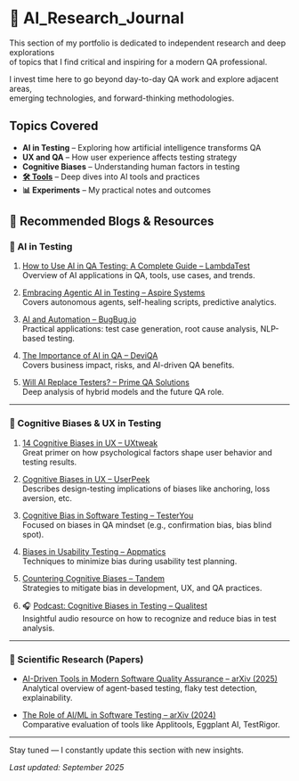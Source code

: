 # 🔬 AI_Research_Journal

This section of my portfolio is dedicated to independent research and deep explorations  
of topics that I find critical and inspiring for a modern QA professional.

I invest time here to go beyond day-to-day QA work and explore adjacent areas,  
emerging technologies, and forward-thinking methodologies.

## Topics Covered

- **AI in Testing** – Exploring how artificial intelligence transforms QA
- **UX and QA** – How user experience affects testing strategy
- **Cognitive Biases** – Understanding human factors in testing
- **[🛠️ Tools](./tools/)** – Deep dives into AI tools and practices
- **📊 Experiments** – My practical notes and outcomes


## 🔗 Recommended Blogs & Resources

### 🤖 AI in Testing

1. [How to Use AI in QA Testing: A Complete Guide – LambdaTest](https://www.lambdatest.com/blog/ai-in-qa/)  
   Overview of AI applications in QA, tools, use cases, and trends.

2. [Embracing Agentic AI in Testing – Aspire Systems](https://blog.aspiresys.com/testing/embracing-agentic-ai-in-testing-autonomous-qa-and-the-future-of-test-automation/)  
   Covers autonomous agents, self-healing scripts, predictive analytics.

3. [AI and Automation – BugBug.io](https://bugbug.io/blog/test-automation/ai-in-automation/)  
   Practical applications: test case generation, root cause analysis, NLP-based testing.

4. [The Importance of AI in QA – DeviQA](https://www.deviqa.com/blog/trust-but-test-the-importance-of-ai-in-qa/)  
   Covers business impact, risks, and AI-driven QA benefits.

5. [Will AI Replace Testers? – Prime QA Solutions](https://primeqasolutions.com/will-ai-in-qa-replace-human-testers-an-in-depth-analysis/)  
   Deep analysis of hybrid models and the future QA role.

---

### 🧠 Cognitive Biases & UX in Testing

1. [14 Cognitive Biases in UX – UXtweak](https://blog.uxtweak.com/cognitive-biases-in-ux/)  
   Great primer on how psychological factors shape user behavior and testing results.

2. [Cognitive Biases in UX – UserPeek](https://userpeek.com/blog/cognitive-biases-in-ux-and-how-it-affects-the-user-experience/)  
   Describes design-testing implications of biases like anchoring, loss aversion, etc.

3. [Cognitive Bias in Software Testing – TesterYou](https://testeryou.com/cognitive-bias-in-software-testing/)  
   Focused on biases in QA mindset (e.g., confirmation bias, bias blind spot).

4. [Biases in Usability Testing – Appmatics](https://www.appmatics.com/en/blog/biases-usability-testing)  
   Techniques to minimize bias during usability test planning.

5. [Countering Cognitive Biases – Tandem](https://madeintandem.com/blog/countering-cognitive-biases-software-development-user-experience-design/)  
   Strategies to mitigate bias in development, UX, and QA practices.

6. 🎧 [Podcast: Cognitive Biases in Testing – Qualitest](https://www.qualitestgroup.com/insights/podcast/cognitive-biases-in-testing/)  
   Insightful audio resource on how to recognize and reduce bias in test analysis.

---

### 🔬 Scientific Research (Papers)

- [AI-Driven Tools in Modern Software Quality Assurance – arXiv (2025)](https://arxiv.org/abs/2506.16586)  
  Analytical overview of agent-based testing, flaky test detection, explainability.

- [The Role of AI/ML in Software Testing – arXiv (2024)](https://arxiv.org/abs/2409.02693)  
  Comparative evaluation of tools like Applitools, Eggplant AI, TestRigor.
  
---


Stay tuned — I constantly update this section with new insights.

*Last updated: September 2025*
